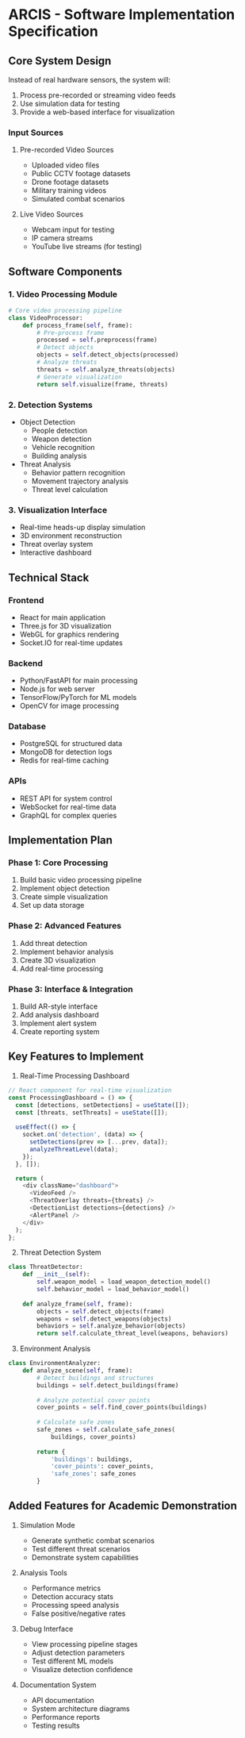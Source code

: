 # ARCIS - Software Implementation Specification

## Core System Design
Instead of real hardware sensors, the system will:
1. Process pre-recorded or streaming video feeds
2. Use simulation data for testing
3. Provide a web-based interface for visualization

### Input Sources
1. Pre-recorded Video Sources
   - Uploaded video files
   - Public CCTV footage datasets
   - Drone footage datasets
   - Military training videos
   - Simulated combat scenarios

2. Live Video Sources
   - Webcam input for testing
   - IP camera streams
   - YouTube live streams (for testing)

## Software Components

### 1. Video Processing Module
```python
# Core video processing pipeline
class VideoProcessor:
    def process_frame(self, frame):
        # Pre-process frame
        processed = self.preprocess(frame)
        # Detect objects
        objects = self.detect_objects(processed)
        # Analyze threats
        threats = self.analyze_threats(objects)
        # Generate visualization
        return self.visualize(frame, threats)
```

### 2. Detection Systems
- Object Detection
  - People detection
  - Weapon detection
  - Vehicle recognition
  - Building analysis
- Threat Analysis
  - Behavior pattern recognition
  - Movement trajectory analysis
  - Threat level calculation

### 3. Visualization Interface
- Real-time heads-up display simulation
- 3D environment reconstruction
- Threat overlay system
- Interactive dashboard

## Technical Stack

### Frontend
- React for main application
- Three.js for 3D visualization
- WebGL for graphics rendering
- Socket.IO for real-time updates

### Backend
- Python/FastAPI for main processing
- Node.js for web server
- TensorFlow/PyTorch for ML models
- OpenCV for image processing

### Database
- PostgreSQL for structured data
- MongoDB for detection logs
- Redis for real-time caching

### APIs
- REST API for system control
- WebSocket for real-time data
- GraphQL for complex queries

## Implementation Plan

### Phase 1: Core Processing
1. Build basic video processing pipeline
2. Implement object detection
3. Create simple visualization
4. Set up data storage

### Phase 2: Advanced Features
1. Add threat detection
2. Implement behavior analysis
3. Create 3D visualization
4. Add real-time processing

### Phase 3: Interface & Integration
1. Build AR-style interface
2. Add analysis dashboard
3. Implement alert system
4. Create reporting system

## Key Features to Implement

1. Real-Time Processing Dashboard
```javascript
// React component for real-time visualization
const ProcessingDashboard = () => {
  const [detections, setDetections] = useState([]);
  const [threats, setThreats] = useState([]);
  
  useEffect(() => {
    socket.on('detection', (data) => {
      setDetections(prev => [...prev, data]);
      analyzeThreatLevel(data);
    });
  }, []);

  return (
    <div className="dashboard">
      <VideoFeed />
      <ThreatOverlay threats={threats} />
      <DetectionList detections={detections} />
      <AlertPanel />
    </div>
  );
};
```

2. Threat Detection System
```python
class ThreatDetector:
    def __init__(self):
        self.weapon_model = load_weapon_detection_model()
        self.behavior_model = load_behavior_model()
    
    def analyze_frame(self, frame):
        objects = self.detect_objects(frame)
        weapons = self.detect_weapons(objects)
        behaviors = self.analyze_behavior(objects)
        return self.calculate_threat_level(weapons, behaviors)
```

3. Environment Analysis
```python
class EnvironmentAnalyzer:
    def analyze_scene(self, frame):
        # Detect buildings and structures
        buildings = self.detect_buildings(frame)
        
        # Analyze potential cover points
        cover_points = self.find_cover_points(buildings)
        
        # Calculate safe zones
        safe_zones = self.calculate_safe_zones(
            buildings, cover_points)
            
        return {
            'buildings': buildings,
            'cover_points': cover_points,
            'safe_zones': safe_zones
        }
```

## Added Features for Academic Demonstration

1. Simulation Mode
   - Generate synthetic combat scenarios
   - Test different threat scenarios
   - Demonstrate system capabilities

2. Analysis Tools
   - Performance metrics
   - Detection accuracy stats
   - Processing speed analysis
   - False positive/negative rates

3. Debug Interface
   - View processing pipeline stages
   - Adjust detection parameters
   - Test different ML models
   - Visualize detection confidence

4. Documentation System
   - API documentation
   - System architecture diagrams
   - Performance reports
   - Testing results
